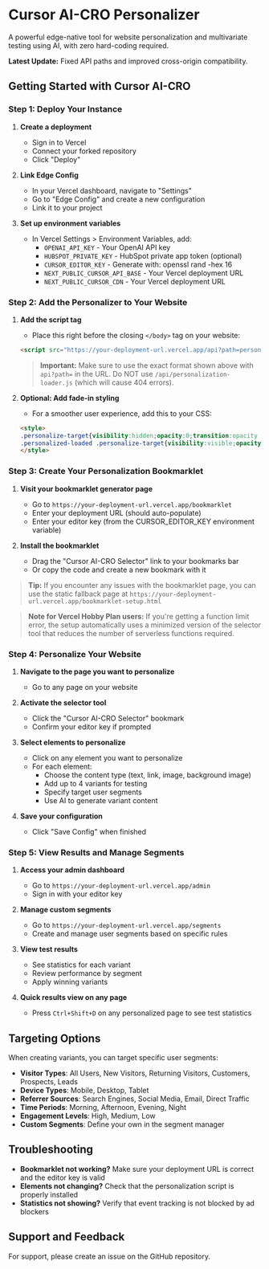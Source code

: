 # Cursor AI-CRO Personalizer

A powerful edge-native tool for website personalization and multivariate testing using AI, with zero hard-coding required.

**Latest Update:** Fixed API paths and improved cross-origin compatibility.

## Getting Started with Cursor AI-CRO

### Step 1: Deploy Your Instance

1. **Create a deployment**
   - Sign in to Vercel
   - Connect your forked repository
   - Click "Deploy"

2. **Link Edge Config**
   - In your Vercel dashboard, navigate to "Settings"
   - Go to "Edge Config" and create a new configuration
   - Link it to your project

3. **Set up environment variables**
   - In Vercel Settings > Environment Variables, add:
     - `OPENAI_API_KEY` - Your OpenAI API key
     - `HUBSPOT_PRIVATE_KEY` - HubSpot private app token (optional)
     - `CURSOR_EDITOR_KEY` - Generate with: openssl rand -hex 16
     - `NEXT_PUBLIC_CURSOR_API_BASE` - Your Vercel deployment URL
     - `NEXT_PUBLIC_CURSOR_CDN` - Your Vercel deployment URL

### Step 2: Add the Personalizer to Your Website

1. **Add the script tag**
   - Place this right before the closing `</body>` tag on your website:
   ```html
   <script src="https://your-deployment-url.vercel.app/api?path=personalization-loader.js" data-cursor-workspace="YOUR_WORKSPACE_ID"></script>
   ```
   
   > **Important:** Make sure to use the exact format shown above with `api?path=` in the URL. 
   > Do NOT use `/api/personalization-loader.js` (which will cause 404 errors).

2. **Optional: Add fade-in styling**
   - For a smoother user experience, add this to your CSS:
   ```html
   <style>
   .personalize-target{visibility:hidden;opacity:0;transition:opacity .3s}
   .personalized-loaded .personalize-target{visibility:visible;opacity:1}
   </style>
   ```

### Step 3: Create Your Personalization Bookmarklet

1. **Visit your bookmarklet generator page**
   - Go to `https://your-deployment-url.vercel.app/bookmarklet` 
   - Enter your deployment URL (should auto-populate)
   - Enter your editor key (from the CURSOR_EDITOR_KEY environment variable)

2. **Install the bookmarklet**
   - Drag the "Cursor AI-CRO Selector" link to your bookmarks bar
   - Or copy the code and create a new bookmark with it

> **Tip:** If you encounter any issues with the bookmarklet page, you can use the static fallback page at `https://your-deployment-url.vercel.app/bookmarklet-setup.html`

> **Note for Vercel Hobby Plan users:** If you're getting a function limit error, the setup automatically uses a minimized version of the selector tool that reduces the number of serverless functions required.

### Step 4: Personalize Your Website

1. **Navigate to the page you want to personalize**
   - Go to any page on your website

2. **Activate the selector tool**
   - Click the "Cursor AI-CRO Selector" bookmark
   - Confirm your editor key if prompted

3. **Select elements to personalize**
   - Click on any element you want to personalize
   - For each element:
     - Choose the content type (text, link, image, background image)
     - Add up to 4 variants for testing
     - Specify target user segments
     - Use AI to generate variant content

4. **Save your configuration**
   - Click "Save Config" when finished

### Step 5: View Results and Manage Segments

1. **Access your admin dashboard**
   - Go to `https://your-deployment-url.vercel.app/admin`
   - Sign in with your editor key

2. **Manage custom segments**
   - Go to `https://your-deployment-url.vercel.app/segments`
   - Create and manage user segments based on specific rules

3. **View test results**
   - See statistics for each variant
   - Review performance by segment
   - Apply winning variants

4. **Quick results view on any page**
   - Press `Ctrl+Shift+D` on any personalized page to see test statistics

## Targeting Options

When creating variants, you can target specific user segments:

- **Visitor Types**: All Users, New Visitors, Returning Visitors, Customers, Prospects, Leads
- **Device Types**: Mobile, Desktop, Tablet
- **Referrer Sources**: Search Engines, Social Media, Email, Direct Traffic
- **Time Periods**: Morning, Afternoon, Evening, Night
- **Engagement Levels**: High, Medium, Low
- **Custom Segments**: Define your own in the segment manager

## Troubleshooting

- **Bookmarklet not working?** Make sure your deployment URL is correct and the editor key is valid
- **Elements not changing?** Check that the personalization script is properly installed
- **Statistics not showing?** Verify that event tracking is not blocked by ad blockers

## Support and Feedback

For support, please create an issue on the GitHub repository.
